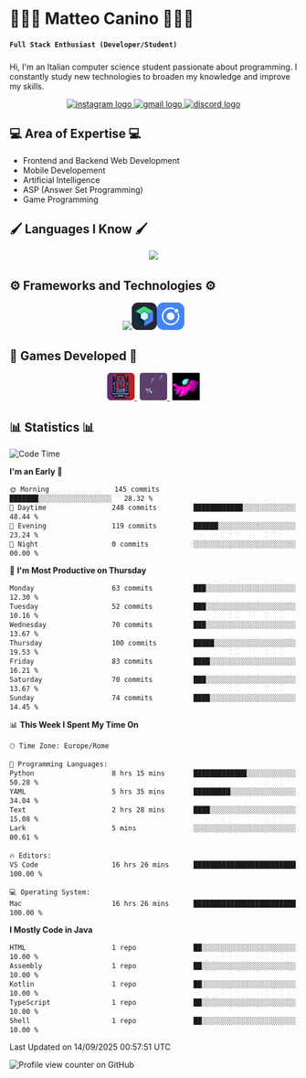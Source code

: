 # 🧑🏻‍💻 Matteo Canino 🧑🏻‍💻
**``Full Stack Enthusiast (Developer/Student)``**

###
Hi, I'm an Italian computer science student passionate about programming. I constantly study new technologies to broaden my knowledge and improve my skills.

<div align="center">
  <a href="https://www.instagram.com/matteo.canino?igsh=MWFtNmo0dWFkZTBxNA%3D%3D&utm_source=qr" target="_blank">
    <img src="https://img.shields.io/static/v1?message=Instagram&logo=instagram&label=&color=E4405F&logoColor=white&labelColor=&style=for-the-badge" height="35" alt="instagram logo"  />
  </a>
  <a href="mailto:matteocanino18@gmail.com" target="_blank">
    <img src="https://img.shields.io/static/v1?message=Gmail&logo=gmail&label=&color=EA4335&logoColor=white&labelColor=&style=for-the-badge" height="35" alt="gmail logo"  />
  </a>
  <a href="https://discord.com/users/789813212575957023" target="_blank">
    <img src="https://img.shields.io/static/v1?message=Discord&logo=discord&label=&color=5865F2&logoColor=white&labelColor=&style=for-the-badge" height="35" alt="discord logo"  />
  </a>
</div>

###

## 💻 Area of ​​Expertise 💻
<ul>
  <li>Frontend and Backend Web Development</li>
  <li>Mobile Developement</li>
  <li>Artificial Intelligence</li>
  <li>ASP (Answer Set Programming)</li>
  <li>Game Programming</li>
</ul>

## 🖌️ Languages ​​I Know 🖌️

<p align="center">
  <img src="https://skillicons.dev/icons?i=py,java,html,css,php,kotlin,ts,js,perl,cpp,cs,bash" />
</p>

## ⚙️ Frameworks and Technologies ⚙️
<p align="center">
  <img src="https://skillicons.dev/icons?i=spring,angular,tailwind,alpinejs,jquery,bootstrap,mysql,postgres,redis,postman,mongodb,docker,unity,androidstudio" />
  &#x200B;
  <img src="https://raw.githubusercontent.com/matte18it/matte18it/main/assets/jetpackCompose.png" height="48" alt="Jetpack Compose" />
  &#x200B;
  <img src="https://raw.githubusercontent.com/matte18it/matte18it/main/assets/IonicLogo.png" height="48" alt="Ionic Logo" />
</p>

## 👾 Games Developed 👾
<div align="center">
  <a href="https://www.gamepix.com/play/speed-racer" target="_blank">
    <img src="https://raw.githubusercontent.com/matte18it/matte18it/main/assets/speedRacerLogo.png" height="48" alt="Speed Racer Logo" />
  </a>
  &#x200A;
  <a href="https://www.gamepix.com/play/space-pixel" target="_blank">
    <img src="https://raw.githubusercontent.com/matte18it/matte18it/main/assets/spacePixelLogo.png" height="48" alt="Space Pixel Logo" />
  </a>
  &#x200A;
  <a href="https://www.gamepix.com/play/let-s-fly" target="_blank">
    <img src="https://raw.githubusercontent.com/matte18it/matte18it/main/assets/letFlyLogo.png" height="48" alt="Let's Fly! Logo" />
  </a>
</div>

## 📊 Statistics 📊
<!--START_SECTION:waka-->
![Code Time](http://img.shields.io/badge/Code%20Time-291%20hrs%2039%20mins-blue)

**I'm an Early 🐤** 

```text
🌞 Morning                145 commits         ███████░░░░░░░░░░░░░░░░░░   28.32 % 
🌆 Daytime                248 commits         ████████████░░░░░░░░░░░░░   48.44 % 
🌃 Evening                119 commits         ██████░░░░░░░░░░░░░░░░░░░   23.24 % 
🌙 Night                  0 commits           ░░░░░░░░░░░░░░░░░░░░░░░░░   00.00 % 
```
📅 **I'm Most Productive on Thursday** 

```text
Monday                   63 commits          ███░░░░░░░░░░░░░░░░░░░░░░   12.30 % 
Tuesday                  52 commits          ███░░░░░░░░░░░░░░░░░░░░░░   10.16 % 
Wednesday                70 commits          ███░░░░░░░░░░░░░░░░░░░░░░   13.67 % 
Thursday                 100 commits         █████░░░░░░░░░░░░░░░░░░░░   19.53 % 
Friday                   83 commits          ████░░░░░░░░░░░░░░░░░░░░░   16.21 % 
Saturday                 70 commits          ███░░░░░░░░░░░░░░░░░░░░░░   13.67 % 
Sunday                   74 commits          ████░░░░░░░░░░░░░░░░░░░░░   14.45 % 
```


📊 **This Week I Spent My Time On** 

```text
🕑︎ Time Zone: Europe/Rome

💬 Programming Languages: 
Python                   8 hrs 15 mins       █████████████░░░░░░░░░░░░   50.28 % 
YAML                     5 hrs 35 mins       █████████░░░░░░░░░░░░░░░░   34.04 % 
Text                     2 hrs 28 mins       ████░░░░░░░░░░░░░░░░░░░░░   15.08 % 
Lark                     5 mins              ░░░░░░░░░░░░░░░░░░░░░░░░░   00.61 % 

🔥 Editors: 
VS Code                  16 hrs 26 mins      █████████████████████████   100.00 % 

💻 Operating System: 
Mac                      16 hrs 26 mins      █████████████████████████   100.00 % 
```

**I Mostly Code in Java** 

```text
HTML                     1 repo              ██░░░░░░░░░░░░░░░░░░░░░░░   10.00 % 
Assembly                 1 repo              ██░░░░░░░░░░░░░░░░░░░░░░░   10.00 % 
Kotlin                   1 repo              ██░░░░░░░░░░░░░░░░░░░░░░░   10.00 % 
TypeScript               1 repo              ██░░░░░░░░░░░░░░░░░░░░░░░   10.00 % 
Shell                    1 repo              ██░░░░░░░░░░░░░░░░░░░░░░░   10.00 % 
```




 Last Updated on 14/09/2025 00:57:51 UTC
<!--END_SECTION:waka-->

![Profile view counter on GitHub](https://komarev.com/ghpvc/?username=matte18it&color=orange)
